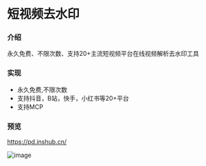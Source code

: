 # 短视频去水印

### 介绍
永久免费、不限次数、支持20+主流短视频平台在线视频解析去水印工具

### 实现
- 永久免费,不限次数
- 支持抖音，B站，快手，小红书等20+平台
- 支持MCP


### 预览
<https://pd.inshub.cn/>

![image](https://inshub.oss-cn-beijing.aliyuncs.com/inshub/pd_inshub_cn.jpg)